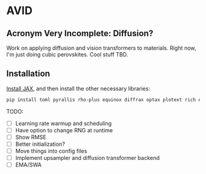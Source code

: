 # AVID

## Acronym Very Incomplete: Diffusion?

Work on applying diffusion and vision transformers to materials. Right now, I'm
just doing cubic perovskites. Cool stuff TBD.

## Installation

[Install JAX](https://jax.readthedocs.io/en/latest/installation.html), and then
install the other necessary libraries:

```bash
pip install toml pyrallis rho-plus equinox diffrax optax plotext rich einops pandas plotly matplotlib seaborn pymatgen tfp-nightly[jax] textual textual-dev textual-plotext flax orbax beartype humanize clu
```

TODO:

- [ ] Learning rate warmup and scheduling
- [ ] Have option to change RNG at runtime
- [ ] Show RMSE
- [ ] Better initialization?
- [ ] Move things into config files
- [ ] Implement upsampler and diffusion transformer backend
- [ ] EMA/SWA
